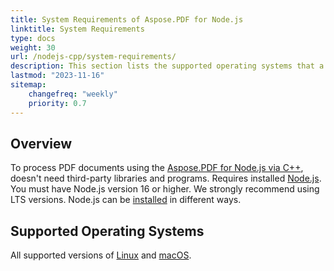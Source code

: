 ```yaml
---
title: System Requirements of Aspose.PDF for Node.js
linktitle: System Requirements
type: docs
weight: 30
url: /nodejs-cpp/system-requirements/
description: This section lists the supported operating systems that a developer needs to successfully work with Aspose.PDF for Node.js via C++.
lastmod: "2023-11-16"
sitemap:
    changefreq: "weekly"
    priority: 0.7
---
```


## Overview

To process PDF documents using the [Aspose.PDF for Node.js via C++](https://products.aspose.com/pdf/nodejs-cpp/), doesn't need third-party libraries and programs.
Requires installed [Node.js](https://nodejs.org/). You must have Node.js version 16 or higher. We strongly recommend using LTS versions.
Node.js can be [installed](https://nodejs.org/en/learn/getting-started/how-to-install-nodejs) in different ways.

## Supported Operating Systems

All supported versions of [Linux](https://en.wikipedia.org/wiki/Linux) and [macOS](https://www.apple.com/macos/). 

